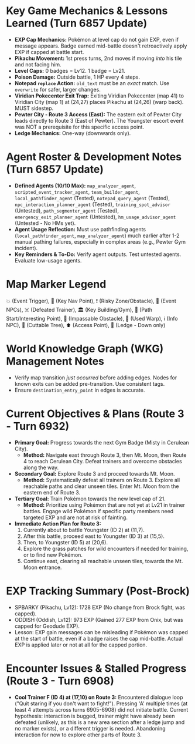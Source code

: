 # Key Game Mechanics & Lessons Learned (Turn 6857 Update)
*   **EXP Cap Mechanics:** Pokémon at level cap do not gain EXP, even if message appears. Badge earned mid-battle doesn't retroactively apply EXP if capped at battle start.
*   **Pikachu Movement:** 1st press turns, 2nd moves if moving *into* his tile and not facing him.
*   **Level Caps:** 0 badges = Lv12. 1 badge = Lv21.
*   **Poison Damage:** Outside battle, 1 HP every 4 steps.
*   **Notepad `replace` Action:** `old_text` must be an *exact* match. Use `overwrite` for safer, larger changes.
*   **Viridian Pokecenter Exit Trap:** Exiting Viridian Pokecenter (map 41) to Viridian City (map 1) at (24,27) places Pikachu at (24,26) (warp back). MUST sidestep.
*   **Pewter City - Route 3 Access (East):** The eastern exit of Pewter City leads directly to Route 3 (East of Pewter). The Youngster escort event was NOT a prerequisite for this specific access point.
*   **Ledge Mechanics:** One-way (downwards only).

# Agent Roster & Development Notes (Turn 6857 Update)
*   **Defined Agents (10/10 Max):** `map_analyzer_agent`, `scripted_event_tracker_agent`, `team_builder_agent`, `local_pathfinder_agent` (Tested), `notepad_query_agent` (Tested), `npc_interaction_planner_agent` (Tested), `training_spot_advisor` (Untested), `path_segmenter_agent` (Tested), `emergency_exit_planner_agent` (Untested), `hm_usage_advisor_agent` (Untested - No HMs yet).
*   **Agent Usage Reflection:** Must use pathfinding agents (`local_pathfinder_agent`, `map_analyzer_agent`) much earlier after 1-2 manual pathing failures, especially in complex areas (e.g., Pewter Gym incident).
*   **Key Reminders & To-Do:** Verify agent outputs. Test untested agents. Evaluate low-usage agents.

# Map Marker Legend
💥 (Event Trigger), 🎯 (Key Nav Point), ❗ (Risky Zone/Obstacle), 💁 (Event NPCs), ☠️ (Defeated Trainer), 🏛️ (Key Building/Gym), 📍 (Path Start/Interesting Point), 🧱 (Impassable Obstacle), 🚪 (Used Warp), ℹ️ (Info NPC), 🌱 (Cuttable Tree), ⬆️ (Access Point), 🚧 (Ledge - Down only)

# World Knowledge Graph (WKG) Management Notes
*   Verify map transition *just occurred* before adding edges. Nodes for known exits can be added pre-transition. Use consistent tags.
*   Ensure `destination_entry_point` in edges is accurate.

# Current Objectives & Plans (Route 3 - Turn 6932)
*   **Primary Goal:** Progress towards the next Gym Badge (Misty in Cerulean City).
    *   **Method:** Navigate east through Route 3, then Mt. Moon, then Route 4 to reach Cerulean City. Defeat trainers and overcome obstacles along the way.
*   **Secondary Goal:** Explore Route 3 and proceed towards Mt. Moon.
    *   **Method:** Systematically defeat all trainers on Route 3. Explore all reachable paths and clear unseen tiles. Enter Mt. Moon from the eastern end of Route 3.
*   **Tertiary Goal:** Train Pokémon towards the new level cap of 21.
    *   **Method:** Prioritize using Pokémon that are not yet at Lv21 in trainer battles. Engage wild Pokémon if specific party members need targeted EXP and are not at risk of fainting.
*   **Immediate Action Plan for Route 3:**
    1.  Currently about to battle Youngster (ID 2) at (11,7).
    2.  After this battle, proceed east to Youngster (ID 3) at (15,5).
    3.  Then, to Youngster (ID 5) at (20,6).
    4.  Explore the grass patches for wild encounters if needed for training, or to find new Pokémon.
    5.  Continue east, clearing all reachable unseen tiles, towards the Mt. Moon entrance.

# EXP Tracking Summary (Post-Brock)
*   SPBARKY (Pikachu, Lv12): 1728 EXP (No change from Brock fight, was capped).
*   ODDISH (Oddish, Lv12): 973 EXP (Gained 277 EXP from Onix, but was capped for Geodude EXP).
*   Lesson: EXP gain messages can be misleading if Pokémon was capped at the start of battle, even if a badge raises the cap mid-battle. Actual EXP is applied later or not at all for the capped portion.

# Encounter Issues & Stalled Progress (Route 3 - Turn 6908)
*   **Cool Trainer F (ID 4) at (17,10) on Route 3:** Encountered dialogue loop ("Quit staring if you don't want to fight!"). Pressing 'A' multiple times (at least 4 attempts across turns 6905-6908) did not initiate battle. Current hypothesis: interaction is bugged, trainer might have already been defeated (unlikely, as this is a new area section after a ledge jump and no marker exists), or a different trigger is needed. Abandoning interaction for now to explore other parts of Route 3.